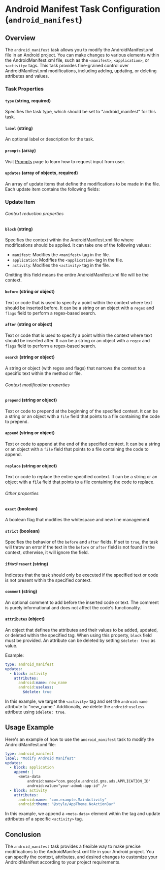 Android Manifest Task Configuration (`android_manifest`)
========================================================

Overview
--------

The `android_manifest` task allows you to modify the AndroidManifest.xml file in an Android project. You can make changes to various elements within the AndroidManifest.xml file, such as the `<manifest>`, `<application>`, or `<activity>` tags. This task provides fine-grained control over AndroidManifest.xml modifications, including adding, updating, or deleting attributes and values.

### Task Properties

#### `type` (string, required)
Specifies the task type, which should be set to "android_manifest" for this task.

#### `label` (string)
An optional label or description for the task.

#### `prompts` (array)
Visit [Prompts](PROMPTS.md) page to learn how to request input from user.

#### `updates` (array of objects, required)
An array of update items that define the modifications to be made in the file. Each update item contains the following fields:

### Update Item

###### Context reduction properties

#### `block` (string)
Specifies the context within the AndroidManifest.xml file where modifications should be applied. It can take one of the following values:

-   `manifest`: Modifies the `<manifest>` tag in the file.
-   `application`: Modifies the `<application>` tag in the file.
-   `activity`: Modifies the `<activity>` tag in the file.

Omitting this field means the entire AndroidManifest.xml file will be the context.

#### `before` (string or object)
Text or code that is used to specify a point within the context where text should be inserted before. It can be a string or an object with a `regex` and `flags` field to perform a regex-based search.

#### `after` (string or object)
Text or code that is used to specify a point within the context where text should be inserted after. It can be a string or an object with a `regex` and `flags` field to perform a regex-based search.

#### `search` (string or object)
A string or object (with regex and flags) that narrows the context to a specific text within the method or file.

###### Context modification properties

#### `prepend` (string or object)
Text or code to prepend at the beginning of the specified context. It can be a string or an object with a `file` field that points to a file containing the code to prepend.

#### `append` (string or object)
Text or code to append at the end of the specified context. It can be a string or an object with a `file` field that points to a file containing the code to append.

#### `replace` (string or object)
Text or code to replace the entire specified context. It can be a string or an object with a `file` field that points to a file containing the code to replace.

######  Other properties

#### `exact` (boolean)
A boolean flag that modifies the whitespace and new line management.

#### `strict` (boolean)
Specifies the behavior of the `before` and `after` fields. If set to `true`, the task will throw an error if the text in the `before` or `after` field is not found in the context, otherwise, it will ignore the field.

#### `ifNotPresent` (string)
Indicates that the task should only be executed if the specified text or code is not present within the specified context.

#### `comment` (string)
An optional comment to add before the inserted code or text. The comment is purely informational and does not affect the code's functionality.

#### `attributes` (object)
An object that defines the attributes and their values to be added, updated, or deleted within the specified tag. When using this property, `block` field must be provided. An attribute can be deleted by setting `$delete: true` as value.

Example:
```yaml
type: android_manifest
updates:
  - block: activity
    attributes:
      android:name: new_name
      android:useless:
        $delete: true
```
In this example, we target the `<activity>` tag and set the `android:name` attribute to "new_name." Additionally, we delete the `android:useless` attribute using `$delete: true`.

Usage Example
-------------

Here's an example of how to use the `android_manifest` task to modify the AndroidManifest.xml file:
```yaml
type: android_manifest
label: "Modify Android Manifest"
updates:
  - block: application
    append: |
      <meta-data
          android:name="com.google.android.gms.ads.APPLICATION_ID"
          android:value="your-admob-app-id" />
  - block: activity
    attributes:
      android:name: "com.example.MainActivity"
      android:theme: "@style/AppTheme.NoActionBar"
```

In this example, we append a `<meta-data>` element within the <application> tag and update attributes of a specific `<activity>` tag.

Conclusion
----------

The `android_manifest` task provides a flexible way to make precise modifications to the AndroidManifest.xml file in your Android project. You can specify the context, attributes, and desired changes to customize your AndroidManifest according to your project requirements.
